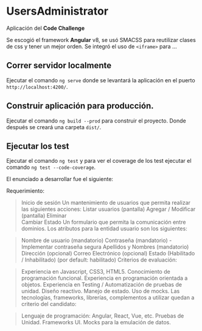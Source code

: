 # UsersAdministrator

Aplicación del **Code Challenge**

Se escogió el framework **Angular** v8, se usó SMACSS para reutilizar clases de css y tener un mejor orden.
Se integró el uso de `<iframe>` para ...

## Correr servidor localmente

Ejecutar el comando `ng serve` donde se levantará la aplicación en el puerto `http://localhost:4200/`.

## Construir aplicación para producción.

Ejecutar el comando `ng build --prod` para construir el proyecto. Donde después se creará una carpeta `dist/`.

## Ejecutar los test

Ejecutar el comando `ng test` y para ver el coverage de los test ejecutar el comando `ng test --code-coverage`.

El enunciado a desarrollar fue el siguiente:


Requerimiento:

>Inicio de sesión
Un mantenimiento de usuarios que permita realizar las siguientes acciones:
Listar usuarios  (pantalla)
Agregar / Modificar (pantalla)
Eliminar              
Cambiar Estado
Un formulario que permita la comunicación entre dominios.
Los atributos para la entidad usuario son los siguientes:

>Nombre de usuario                                        (mandatorio)
Contraseña                                                       (mandatorio) - Implementar contraseña segura
Apellidos y Nombres                                     (mandatorio)
Dirección                                                            (opcional)
Correo Electrónico                                         (opcional)
Estado (Habilitado / Inhabilitado)            (por default: habilitado)
Criterios de evaluación:

>Experiencia en Javascript, CSS3, HTML5.
Conocimiento de programación funcional.
Experiencia en programación orientada a objetos.
Experiencia en Testing / Automatización de pruebas de unidad.
Diseño reactivo.
Manejo de estado.
Uso de mocks.
Las tecnologías, frameworks, librerías, complementos a utilizar quedan a criterio del candidato:

>Lenguaje de programación: Angular, React, Vue, etc.
Pruebas de Unidad.
Frameworks UI.
Mocks para la emulación de datos.
